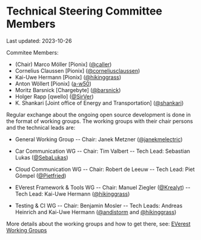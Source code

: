 # Technical Steering Committee Members
Last updated: 2023-10-26

Commitee Members:
- (Chair) Marco Möller [Pionix] ([@caller](https://github.com/caller))
- Cornelius Claussen [Pionix] ([@corneliusclaussen](https://github.com/corneliusclaussen))
- Kai-Uwe Hermann [Pionix] ([@hikinggrass](https://github.com/hikinggrass))
- Anton Wöllert [Pionix] ([a-w50](https://github.com/a-w50))
- Moritz Barsnick [Chargebyte] ([@barsnick](https://github.com/barsnick))
- Holger Rapp [qwello] ([@SirVer](https://github.com/SirVer))
- K. Shankari [Joint office of Energy and Transportation] ([@shankari](https://github.com/shankari))


Regular exchange about the ongoing open source development is done in the
format of working groups. The working groups with their chair persons and the
technical leads are:

- General Working Group
-- Chair: Janek Metzner ([@janekmelectric](https://github.com/janekmelectric))

- Car Communication WG
-- Chair: Tim Valbert
-- Tech Lead: Sebastian Lukas ([@SebaLukas](https://github.com/SebaLukas))

- Cloud Communication WG
-- Chair: Robert de Leeuw
-- Tech Lead: Piet Gömpel ([@Pietfried](https://github.com/pietfried))

- EVerest Framework & Tools WG
-- Chair: Manuel Ziegler ([@Krealyt](https://github.com/krealyt))
-- Tech Lead: Kai-Uwe Hermann ([@hikinggrass](https://github.com/hikinggrass))

- Testing & CI WG
-- Chair: Benjamin Mosler
-- Tech Leads: Andreas Heinrich and Kai-Uwe Hermann
   ([@andistorm](https://github.com/andistorm) and
   [@hikinggrass](https://github.com/hikinggrass))

More details about the working groups and how to get there, see:
[EVerest Working Groups](https://everest.github.io/nightly/#weekly-tech-meetup-and-working-groups)
